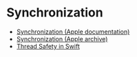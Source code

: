 # Synchronization

- [Synchronization (Apple documentation)](https://developer.apple.com/documentation/os/synchronization)
- [Synchronization (Apple archive)](https://developer.apple.com/library/archive/documentation/Cocoa/Conceptual/Multithreading/ThreadSafety/ThreadSafety.html)
- [Thread Safety in Swift](https://swiftrocks.com/thread-safety-in-swift)